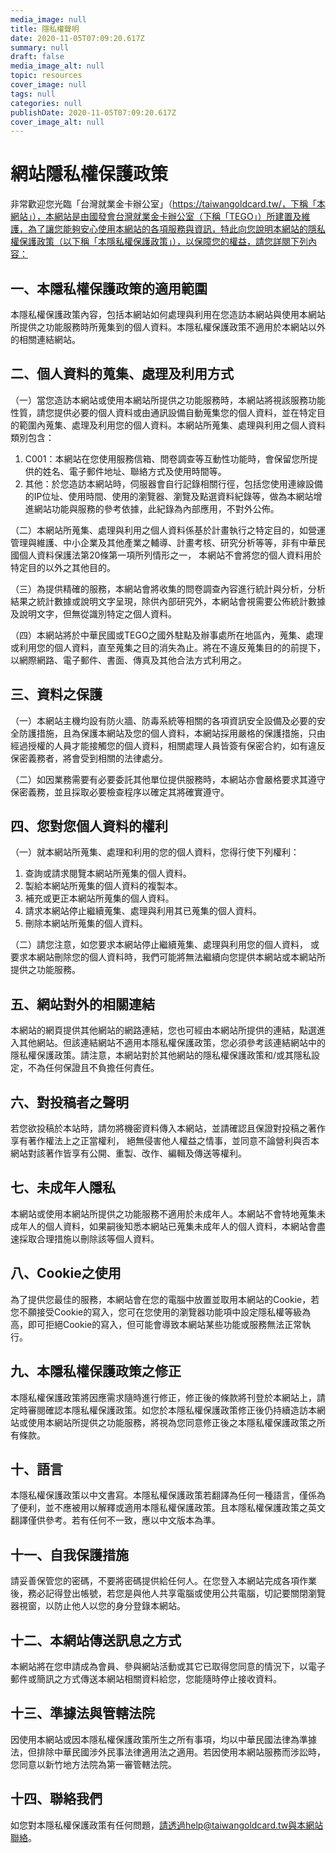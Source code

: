 ```yaml
---
media_image: null
title: 隱私權聲明
date: 2020-11-05T07:09:20.617Z
summary: null
draft: false
media_image_alt: null
topic: resources
cover_image: null
tags: null
categories: null
publishDate: 2020-11-05T07:09:20.617Z
cover_image_alt: null
---
```

# 網站隱私權保護政策

非常歡迎您光臨「台灣就業金卡辦公室」（https://taiwangoldcard.tw/，下稱「本網站」），本網站是由國發會台灣就業金卡辦公室（下稱「TEGO」）所建置及維護，為了讓您能夠安心使用本網站的各項服務與資訊，特此向您說明本網站的隱私權保護政策（以下稱「本隱私權保護政策」），以保障您的權益，請您詳閱下列內容：

## 一、本隱私權保護政策的適用範圍

本隱私權保護政策內容，包括本網站如何處理與利用在您造訪本網站與使用本網站所提供之功能服務時所蒐集到的個人資料。本隱私權保護政策不適用於本網站以外的相關連結網站。

## 二、個人資料的蒐集、處理及利用方式

（一）當您造訪本網站或使用本網站所提供之功能服務時，本網站將視該服務功能性質，請您提供必要的個人資料或由通訊設備自動蒐集您的個人資料，並在特定目的範圍內蒐集、處理及利用您的個人資料。本網站所蒐集、處理與利用之個人資料類別包含：

1. C001：本網站在您使用服務信箱、問卷調查等互動性功能時，會保留您所提供的姓名、電子郵件地址、聯絡方式及使用時間等。
2. 其他：於您造訪本網站時，伺服器會自行記錄相關行徑，包括您使用連線設備的IP位址、使用時間、使用的瀏覽器、瀏覽及點選資料紀錄等，做為本網站增進網站功能與服務的參考依據，此紀錄為內部應用，不對外公佈。

（二）本網站所蒐集、處理與利用之個人資料係基於計畫執行之特定目的，如營運管理與維護、中小企業及其他產業之輔導、計畫考核、研究分析等等，非有中華民國個人資料保護法第20條第一項所列情形之一，
本網站不會將您的個人資料用於特定目的以外之其他目的。

（三）為提供精確的服務，本網站會將收集的問卷調查內容進行統計與分析，分析結果之統計數據或說明文字呈現，除供內部研究外，本網站會視需要公佈統計數據及說明文字，但無從識別特定之個人資料。

（四）本網站將於中華民國或TEGO之國外駐點及辦事處所在地區內，蒐集、處理或利用您的個人資料，直至蒐集之目的消失為止。將在不違反蒐集目的的前提下，以網際網路、電子郵件、書面、傳真及其他合法方式利用之。

## 三、資料之保護

（一）本網站主機均設有防火牆、防毒系統等相關的各項資訊安全設備及必要的安全防護措施，且為保護本網站及您的個人資料，本網站採用嚴格的保護措施，只由經過授權的人員才能接觸您的個人資料，相關處理人員皆簽有保密合約，如有違反保密義務者，將會受到相關的法律處分。

（二）如因業務需要有必要委託其他單位提供服務時，本網站亦會嚴格要求其遵守保密義務，並且採取必要檢查程序以確定其將確實遵守。

## 四、您對您個人資料的權利

（一）就本網站所蒐集、處理和利用的您的個人資料，您得行使下列權利：

1. 查詢或請求閱覽本網站所蒐集的個人資料。
2. 製給本網站所蒐集的個人資料的複製本。
3. 補充或更正本網站所蒐集的個人資料。
4. 請求本網站停止繼續蒐集、處理與利用其已蒐集的個人資料。
5. 刪除本網站所蒐集的個人資料。

（二）請您注意，如您要求本網站停止繼續蒐集、處理與利用您的個人資料， 或要求本網站刪除您的個人資料時，我們可能將無法繼續向您提供本網站或本網站所提供之功能服務。

## 五、網站對外的相關連結

本網站的網頁提供其他網站的網路連結，您也可經由本網站所提供的連結，點選進入其他網站。但該連結網站不適用本隱私權保護政策，您必須參考該連結網站中的隱私權保護政策。請注意，本網站對於其他網站的隱私權保護政策和/或其隱私設定，不為任何保證且不負擔任何責任。

## 六、對投稿者之聲明

若您欲投稿於本站時，請勿將機密資料傳入本網站，並請確認且保證對投稿之著作享有著作權法上之正當權利，
絕無侵害他人權益之情事，並同意不論營利與否本網站對該著作皆享有公開、重製、改作、編輯及傳送等權利。

## 七、未成年人隱私

本網站或使用本網站所提供之功能服務不適用於未成年人。本網站不會特地蒐集未成年人的個人資料，如果嗣後知悉本網站已蒐集未成年人的個人資料，本網站會盡速採取合理措施以刪除該等個人資料。

## 八、Cookie之使用

為了提供您最佳的服務，本網站會在您的電腦中放置並取用本網站的Cookie，若您不願接受Cookie的寫入，您可在您使用的瀏覽器功能項中設定隱私權等級為高，即可拒絕Cookie的寫入，但可能會導致本網站某些功能或服務無法正常執行。

## 九、本隱私權保護政策之修正

本隱私權保護政策將因應需求隨時進行修正，修正後的條款將刊登於本網站上，請定時審閱確認本隱私權保護政策。如您於本隱私權保護政策修正後仍持續造訪本網站或使用本網站所提供之功能服務，將視為您同意修正後之本隱私權保護政策之所有條款。

## 十、語言

本隱私權保護政策以中文書寫。本隱私權保護政策若翻譯為任何一種語言，僅係為了便利，並不應被用以解釋或適用本隱私權保護政策。且本隱私權保護政策之英文翻譯僅供參考。若有任何不一致，應以中文版本為準。

## 十一、自我保護措施

請妥善保管您的密碼，不要將密碼提供給任何人。在您登入本網站完成各項作業後，務必記得登出帳號，若您是與他人共享電腦或使用公共電腦，切記要關閉瀏覽器視窗，以防止他人以您的身分登錄本網站。

## 十二、本網站傳送訊息之方式

本網站將在您申請成為會員、參與網站活動或其它已取得您同意的情況下，以電子郵件或簡訊之方式傳送本網站相關資料給您，您能隨時停止接收資料。

## 十三、準據法與管轄法院

因使用本網站或因本隱私權保護政策所生之所有事項，均以中華民國法律為準據法，但排除中華民國涉外民事法律適用法之適用。若因使用本網站服務而涉訟時，您同意以新竹地方法院為第一審管轄法院。

## 十四、聯絡我們

如您對本隱私權保護政策有任何問題，請透過help@taiwangoldcard.tw與本網站聯絡。